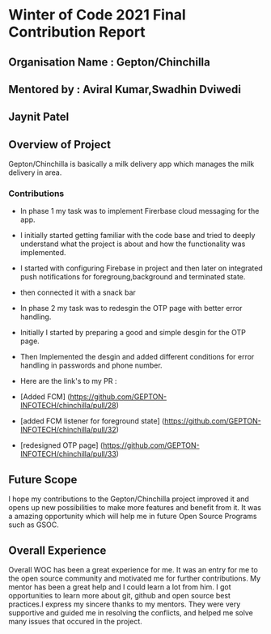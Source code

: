 # Winter of Code 2021 Final Contribution Report

## Organisation Name : Gepton/Chinchilla
## Mentored by : Aviral Kumar,Swadhin Dviwedi
## Jaynit Patel

## Overview of Project
Gepton/Chinchilla is basically a milk delivery app which manages the milk delivery in area.
### Contributions

- In phase 1 my task was to implement Firerbase cloud messaging for the app.
- I initially started getting familiar with the code base and tried to deeply understand what the project is about and how the         functionality was implemented.
- I started with configuring Firebase in project and then later on integrated push notifications for foregroung,background and terminated state.
- then connected it with a snack bar

- In phase 2 my task was to redesgin the OTP page with better error handling.
- Initially I started by preparing a good and simple desgin for the OTP page.
- Then Implemented the desgin and added different conditions for error handling in passwords and phone number.

- Here are the link's to my PR :
- [Added FCM] (https://github.com/GEPTON-INFOTECH/chinchilla/pull/28)
- [added FCM listener for foreground state] (https://github.com/GEPTON-INFOTECH/chinchilla/pull/32)
- [redesigned OTP page] (https://github.com/GEPTON-INFOTECH/chinchilla/pull/33)
 
## Future Scope
I hope my contributions to the Gepton/Chinchilla project improved it and opens up new possibilities to make more features and benefit from it. It was a amazing opportunity which will help me in future Open Source Programs such as GSOC.

## Overall Experience
Overall WOC has been a great experience for me. It was an entry for me to the open source community and motivated me for further 
contributions. My mentor has been a great help and I could learn a lot from him. I got opportunities to learn more about git, github and open source best practices.I express my sincere thanks to my mentors. They were very supportive and guided me in resolving the conflicts, and helped me solve many issues that occured in the project.
